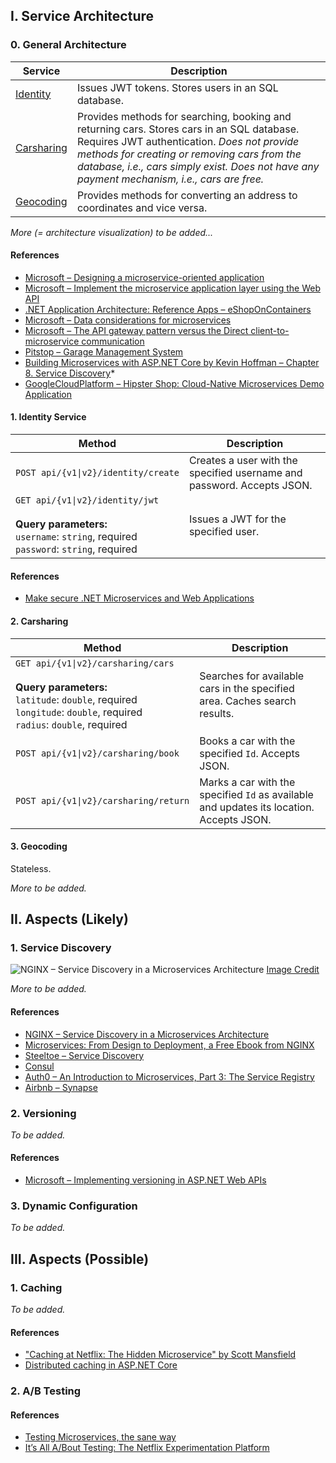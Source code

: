 ## I. Service Architecture

### 0. General Architecture

| Service                                 | Description |
| --------------------------------------- | -------------|
| [Identity](./src/Services/Identity)     | Issues JWT tokens. Stores users in an SQL database. |
| [Carsharing](./src/Services/Carsharing) | Provides methods for searching, booking and returning cars. Stores cars in an SQL database. Requires JWT authentication. *Does not provide methods for creating or removing cars from the database, i.e., cars simply exist. Does not have any payment mechanism, i.e., cars are free.* |
| [Geocoding](./src/Services/Geocoding)   | Provides methods for converting an address to coordinates and vice versa. |

*More (= architecture visualization) to be added...*

#### References
* [Microsoft – Designing a microservice-oriented application](https://docs.microsoft.com/en-us/dotnet/standard/microservices-architecture/multi-container-microservice-net-applications/microservice-application-design)
* [Microsoft – Implement the microservice application layer using the Web API](https://docs.microsoft.com/en-us/dotnet/standard/microservices-architecture/microservice-ddd-cqrs-patterns/microservice-application-layer-implementation-web-api)
* [.NET Application Architecture: Reference Apps – eShopOnContainers](https://github.com/dotnet-architecture/eShopOnContainers)
* [Microsoft – Data considerations for microservices](https://docs.microsoft.com/en-us/azure/architecture/microservices/design/data-considerations)
* [Microsoft – The API gateway pattern versus the Direct client-to-microservice communication](https://docs.microsoft.com/en-us/dotnet/standard/microservices-architecture/architect-microservice-container-applications/direct-client-to-microservice-communication-versus-the-api-gateway-pattern)
* [Pitstop – Garage Management System](https://github.com/EdwinVW/pitstop)
* [Building Microservices with ASP.NET Core by Kevin Hoffman – Chapter 8. Service Discovery](https://www.oreilly.com/library/view/building-microservices-with/9781491961728/ch08.html)\*
* [GoogleCloudPlatform – Hipster Shop: Cloud-Native Microservices Demo Application](https://github.com/GoogleCloudPlatform/microservices-demo)

#### 1. Identity Service

| Method                                 | Description |
| --------------------------------------- | -------------|
| <code>POST&nbsp;api/{v1&#124;v2}/identity/create</code>     | Creates a user with the specified username and password. Accepts JSON. |
| <code>GET&nbsp;api/{v1&#124;v2}/identity/jwt</code> <br><br> **Query parameters:** <br> `username`: `string`, required <br> `password`: `string`, required | Issues a JWT for the specified user. |

#### References

* [Make secure .NET Microservices and Web Applications](https://docs.microsoft.com/en-us/dotnet/standard/microservices-architecture/secure-net-microservices-web-applications/)

#### 2. Carsharing

| Method                                 | Description |
| --------------------------------------- | -------------|
| <code>GET&nbsp;api/{v1&#124;v2}/carsharing/cars</code> <br><br> **Query parameters:** <br> `latitude`: `double`, required <br> `longitude`: `double`, required <br> `radius`: `double`, required    | Searches for available cars in the specified area. Caches search results. |
| <code>POST&nbsp;api/{v1&#124;v2}/carsharing/book</code> | Books a car with the specified `Id`. Accepts JSON. |
| <code>POST&nbsp;api/{v1&#124;v2}/carsharing/return</code> | Marks a car with the specified `Id` as available and updates its location. Accepts JSON. |

#### 3. Geocoding

Stateless.

*More to be added.*

## II. Aspects (Likely)

### 1. Service Discovery

![NGINX – Service Discovery in a Microservices Architecture](https://www.nginx.com/wp-content/uploads/2016/04/Richardson-microservices-part4-3_server-side-pattern.png)
[Image Credit](https://www.nginx.com/blog/service-discovery-in-a-microservices-architecture/)

*More to be added.*

#### References
* [NGINX – Service Discovery in a Microservices Architecture](https://www.nginx.com/blog/service-discovery-in-a-microservices-architecture/)
* [Microservices: From Design to Deployment, a Free Ebook from NGINX](https://www.nginx.com/blog/microservices-from-design-to-deployment-ebook-nginx/)
* [Steeltoe – Service Discovery](https://steeltoe.io/docs/steeltoe-discovery/)
* [Consul](https://www.consul.io/)
* [Auth0 – An Introduction to Microservices, Part 3: The Service Registry](https://auth0.com/blog/an-introduction-to-microservices-part-3-the-service-registry/)
* [Airbnb – Synapse](https://github.com/airbnb/synapse)

### 2. Versioning

*To be added.*

#### References
* [Microsoft – Implementing versioning in ASP.NET Web APIs](https://docs.microsoft.com/en-us/dotnet/standard/microservices-architecture/multi-container-microservice-net-applications/data-driven-crud-microservice#implementing-versioning-in-aspnet-web-apis)

### 3. Dynamic Configuration

*To be added.*

## III. Aspects (Possible)

### 1. Caching

*To be added.*

#### References
* ["Caching at Netflix: The Hidden Microservice" by Scott Mansfield](https://www.youtube.com/watch?v=Rzdxgx3RC0Q)
* [Distributed caching in ASP.NET Core](https://docs.microsoft.com/en-us/aspnet/core/performance/caching/distributed?view=aspnetcore-2.2)

### 2. A/B Testing

#### References
* [Testing Microservices, the sane way](https://medium.com/@copyconstruct/testing-microservices-the-sane-way-9bb31d158c16)
* [It’s All A/Bout Testing: The Netflix Experimentation Platform](https://medium.com/netflix-techblog/its-all-a-bout-testing-the-netflix-experimentation-platform-4e1ca458c15)
